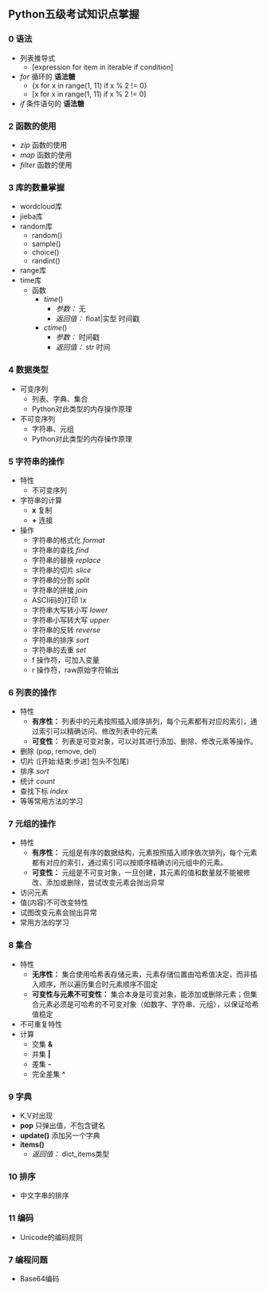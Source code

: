 ## Python五级考试知识点掌握

### 0 语法
- 列表推导式
  - [expression for item in iterable if condition]
- *for* 循环的 **语法糖**
  - {x for x in range(1, 11) if x % 2 != 0}
  - [x for x in range(1, 11) if x % 2 != 0]
- *if* 条件语句的 **语法糖**

### 2 函数的使用
- *zip* 函数的使用 
- *map* 函数的使用
- *filter* 函数的使用

### 3 库的数量掌握
- wordcloud库
- jieba库
- random库
  - random()
  - sample()
  - choice()
  - randint()
- range库
- time库
  - 函数
    - *time*() 
      - *参数：* 无
      - *返回值：* float|实型 时间戳
    - *ctime*()
      - *参数：* 时间戳
      - *返回值：* str 时间

### 4 数据类型
- 可变序列
  - 列表、字典、集合
  - Python对此类型的内存操作原理
- 不可变序列
  - 字符串、元组
  - Python对此类型的内存操作原理


### 5 字符串的操作
- 特性
  - 不可变序列
- 字符串的计算
  - **x** 复制
  - **+** 连接
- 操作
  - 字符串的格式化 *format*
  - 字符串的查找 *find*
  - 字符串的替换 *replace*
  - 字符串的切片 *slice*
  - 字符串的分割 *split*
  - 字符串的拼接 *join*
  - ASCII码的打印 *\x*
  - 字符串大写转小写 *lower*
  - 字符串小写转大写 *upper*
  - 字符串的反转 *reverse*
  - 字符串的排序 *sort*
  - 字符串的去重 *set*
  - f 操作符，可加入变量
  - r 操作符，raw原始字符输出

### 6 列表的操作
- 特性
  - **有序性：** 列表中的元素按照插入顺序排列，每个元素都有对应的索引，通过索引可以精确访问、修改列表中的元素
  - **可变性：** 列表是可变对象，可以对其进行添加、删除、修改元素等操作。
- 删除 (pop, remove, del)
- 切片 ([开始:结束:步进] 包头不包尾)
- 排序 *sort*
- 统计 *count*
- 查找下标 *index*
- 等等常用方法的学习

### 7 元组的操作
- 特性
  - **有序性：** 元组是有序的数据结构，元素按照插入顺序依次排列，每个元素都有对应的索引，通过索引可以按顺序精确访问元组中的元素。
  - **可变性：** 元组是不可变对象，一旦创建，其元素的值和数量就不能被修改、添加或删除，尝试改变元素会抛出异常
- 访问元素
- 值(内容)不可改变特性
- 试图改变元素会抛出异常
- 常用方法的学习

### 8 集合
- 特性
  - **无序性：** 集合使用哈希表存储元素，元素存储位置由哈希值决定，而非插入顺序，所以遍历集合时元素顺序不固定
  - **可变性与元素不可变性：** 集合本身是可变对象，能添加或删除元素；但集合元素必须是可哈希的不可变对象（如数字、字符串、元组），以保证哈希值稳定
- 不可重复特性
- 计算
  - 交集 **&**
  - 并集 **|**
  - 差集 **-**
  - 完全差集 **^**

### 9 字典
- K,V对出现
- **pop** 只弹出值，不包含键名
- **update()** 添加另一个字典
- **items()**
  - *返回值：* dict_items类型 

### 10 排序
- 中文字串的排序

### 11 编码
- Unicode的编码规则

### 7 编程问题
  - Base64编码